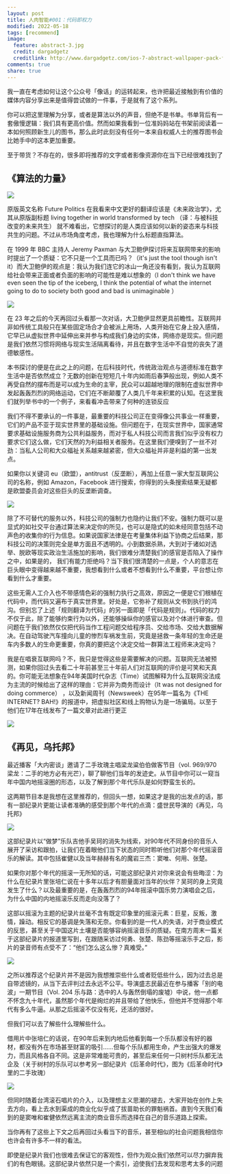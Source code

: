 ```yaml
---
layout: post
title: 人肉智能#001：代码即权力
modified: 2022-05-18
tags: [recommend]
image:
  feature: abstract-3.jpg
  credit: dargadgetz
  creditlink: http://www.dargadgetz.com/ios-7-abstract-wallpaper-pack-for-iphone-5-and-ipod-touch-retina/
comments: true
share: true
---
```


我一直在考虑如何让这个公众号「像话」的运转起来，也许把最近接触到有价值的媒体内容分享出来是值得尝试做的一件事，于是就有了这个系列。

你可以把这里理解为分享，或者是算法以外的声音，但绝不是书单。书单背后有一套傲慢逻辑：我们具有更高价值。然而如果我看到一位准妈妈站在书架前阅读着一本如何照顾新生儿的图书，那么此时此刻没有任何一本来自权威人士的推荐图书会比她手中的这本更加重要。

至于带货？不存在的，很多即将推荐的文字或者影像资源你在当下已经很难找到了

## 《算法的力量》

![](../images/004_recommend-future-politics/001.png)


原版英文名称 Future Politics 在我看来中文更好的翻译应该是《未来政治学》，尤其从原版副标题 living together in world transformed by tech （译：与被科技改变的未来共生） 就不难看出，它想探讨的是人类应该如何以新的姿态来与科技共生的问题。不过从市场角度考虑，我也理解为什么标题直指算法。

在 1999 年 BBC 主持人 Jeremy Paxman 与大卫鲍伊探讨将来互联网带来的影响时提出了一个质疑：它不只是一个工具而已吗？（it's just the tool though isn't it）而大卫鲍伊的观点是：我认为我们连它的冰山一角还没有看到，我认为互联网给社会带来正面或者负面的影响的可能性是难以想象的（I don't think we have even seen the tip of the iceberg, I think the potential of what the internet going to do to society both good and bad is unimaginable ）

![](../images/004_recommend-future-politics/002.png)


在 23 年之后的今天再回过头看那一次对话，大卫鲍伊显然更具前瞻性。互联网并非如传统工具般只在某些固定场合才会被派上用场，人类开始在它身上投入感情，它早已从虚拟世界中延伸出来并参与构成我们身边的实体，网络亦是现实。但问题是我们依然习惯将网络与现实生活隔离看待，并且在数字生活中不自觉的丧失了道德敏感性。

本书探讨的便是在此之上的问题，在后科技时代，传统政治观点与道德标准在数字生活中是否依然成立？无数的创新在短短几十年内如雨后春笋般出现，例如人类不再受自然的摆布而是可以成为生命的主宰，民众可以超越地理的限制在虚拟世界中发起轰轰烈烈的网络运动，它们在不断颠覆了人类几千年来积累的认知。在这里我们就列举书中的一个例子，来看看冲击带来了何种的连锁反应

我们不得不要承认的一件事是，最重要的科技公司正在变得像公共事业一样重要，它们的产品不亚于现实世界里的基础设施。但问题在于，在现实世界中，国家通常要求基础设施服务商为公共利益服务，而对于私人科技公司而言我们似乎没有权力要求它们这么做，它们天然的为利益相关者服务。在这里我们便嗅到了一丝不对劲：当私人公司和大众福祉关系越来越紧密，但大众福祉并非是利益的第一出发点。

如果你以关键词 eu（欧盟），antitrust（反垄断），再加上任意一家大型互联网公司的名称，例如 Amazon，Facebook 进行搜索，你得到的头条搜索结果无疑都是欧盟委员会对这些巨头的反垄断调查。

![](../images/004_recommend-future-politics/003.png)


除了不可替代的服务以外，科技公司的强制力也隐约让我们不安。强制力既可以是显式的如社交平台通过算法来决定你的所见，也可以是隐式的如未经同意包括不动声色的收集你的行为信息。如果说国家法律是在考量集体利益下协商之后结果，那科技公司的决策则完全是单方面且不透明的。小到数据杀熟，大到对于诸如对选举、脱欧等现实政治生活施加的影响，我们很难分清楚我们的感官是否陷入了操作之中，如果是的， 我们有能力拒绝吗？当下我们很清楚的一点是，个人的意志在巨头眼中变得越来越不重要，我想看到什么或者不想看到什么不重要，平台想让你看到什么才重要。

这些无需人工介入也不带感情色彩的强制力执行之高效，原因之一便是它们根植在代码中，而代码又遍布于真实世界里。好处是，它弥补了规则从文书到执行的鸿沟。但别忘了上述「规则翻译为代码」的另一面即是「代码是规则」。代码的权力不仅于此，除了能够约束行为以外，还能够操纵你的感官以及对个体进行审查。但问题在于我们依然仅仅把代码当作工程问题交给程序员、交给市场、交给大数据解决。在自动驾驶汽车撞向儿童的惨烈车祸发生前，究竟是拯救一条年轻的生命还是车内多数人的生命更重要，你真的要把这个决定交给一群算法工程师来决定吗？

我是在唱衰互联网吗？不，我只是觉得这些是需要解决的问题。互联网无法被预测，如果你回过头去看二十年前甚至三十年前人们对互联网的评价是可笑和天真的。你可能无法想象在94年美国时代杂志（Time）试图解释为什么互联网没法成为主流的时候给出了这样的理由：它并非为商务而设计（It was not designed for doing commerce） ，以及新闻周刊（Newsweek）在95年一篇名为《THE INTERNET? BAH!》的报道中，把虚拟社区和线上购物认为是一场骗局。以至于他们在17年在线发布了一篇文章对此进行更正

![](../images/004_recommend-future-politics/004.png)


## 《再见，乌托邦》

最近播客「大内密谈」邀请了二手玫瑰主唱梁龙粱伯伯做客节目（vol. 969/970 梁龙：二手的地方必有光芒），聊了聊他们当年的发迹史。从节目中你可以一窥当年中国内地摇滚圈的形态，以及了解到那个年代乐队是如何野蛮生长的。

这两期节目本是我想在这里推荐的，但回头一想，如果这才是我的出发点的话，那有一部纪录片更能让读者准确的感受到那个年代的点滴：盛世民导演的《再见，乌托邦》

![](../images/004_recommend-future-politics/005.jpg)


这部纪录片以“做梦”乐队吉他手吴珂的消失为线索，对90年代不同身份的音乐人展开了采访和跟拍，让我们在着眼他们当下状态的同时聆听他们对那个年代摇滚音乐的解读。其中包括崔健以及当年赫赫有名的魔岩三杰：窦唯、何用、张楚。

如果你对那个年代的摇滚一无所知的话，可能这部纪录片对你来说会有些晦涩：为什么在纪录片里张培仁说在十多年以后才有胆量面对当年的伙伴？吴珂的身上究竟发生了什么？以及最重要的是，在轰轰烈烈的94年摇滚中国乐势力演唱会之后，为什么中国的内地摇滚乐反而走向没落了？

这部以摇滚为主题的纪录片丝毫不含有既定印象里的摇滚元素：巨星，反叛，激情，躁动。相反它的基调是失落和无奈。你看到的是一代人的失语，对于商业模式的反思，甚至关于中国这片土壤是否能够容纳摇滚音乐的质疑。在南方周末一篇关于这部纪录片的报道里写到，在跟随采访过何勇、张楚、陈劲等摇滚乐手之后，影片的录音师有点受不了：“他们怎么这么惨？真难受。”

![](../images/004_recommend-future-politics/006.jpg)

之所以推荐这个纪录片并不是因为我想推崇些什么或者贬低些什么，因为过去总是自带滤镜的，从当下去评判过去永远不公平。导演盛志民最近在参与播客「别的电波」一期节目（Vol. 204 乐与路：选中的人与轰然倒塌的废墟）中说，他一点都不怀念九十年代，虽然那个年代是绚烂的并且带给了他快乐，但他并不觉得那个年代有多么牛逼。从那之后摇滚不仅没有死，还活的很好。

但我们可以去了解些什么理解些什么。

借用片中张培仁的话说，在90年后来到内地后他看到每一个乐队都没有好的器材，都没有外在市场甚至财富的吸引……但每个乐队都用生命，产生出强大的爆发力，而且风格各自不同。这是非常难能可贵的，甚至后来任何一只树村乐队都无法企及（关于树村的乐队可以参考另一部纪录片《后革命时代》，图为《后革命时代》里的二手玫瑰）

![](../images/004_recommend-future-politics/007.jpg)

但同时随着台湾滚石唱片的介入，以及理想主义思潮的褪去，大家开始在创作上失去方向，看上去水到渠成的商业化似乎成了拔苗助长的罪魁祸首。直到今天我们看到的是窦唯和崔健依然远离主流的商业音乐而选择在自己的音乐道路上探索。

当你再有了这些上下文之后再回过头看当下的音乐，甚至相似的社会问题我相信你也许会有许多不一样的看法。

即使是纪录片我们也很难去保证它的客观性，但作为观众我们依然可以尽力摒弃我们的有色眼镜。这部纪录片依然只是一个索引，迫使我们去发现和思考太多的问题































